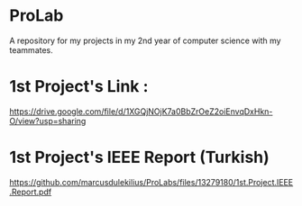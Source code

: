 # ProLab
A repository for my projects in my 2nd year of computer science with my teammates. 

# 1st Project's Link :
https://drive.google.com/file/d/1XGQjNOjK7a0BbZrOeZ2oiEnvqDxHkn-O/view?usp=sharing

# 1st Project's IEEE Report (Turkish)
https://github.com/marcusdulekilius/ProLabs/files/13279180/1st.Project.IEEE.Report.pdf
